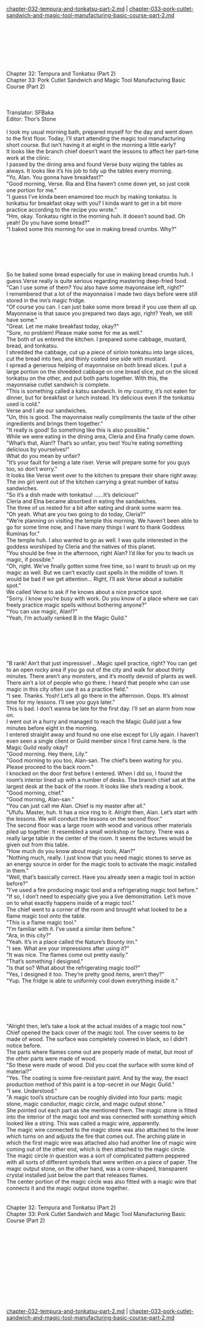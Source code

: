 [chapter-032-tempura-and-tonkatsu-part-2.md](./chapter-032-tempura-and-tonkatsu-part-2.md) | [chapter-033-pork-cutlet-sandwich-and-magic-tool-manufacturing-basic-course-part-2.md](./chapter-033-pork-cutlet-sandwich-and-magic-tool-manufacturing-basic-course-part-2.md) <br/>
<br/>
<br/>
<br/>
<br/>
<br/>
<br/>
<br/>
<br/>
Chapter 32: Tempura and Tonkatsu (Part 2)<br/>
Chapter 33: Pork Cutlet Sandwich and Magic Tool Manufacturing Basic Course (Part 2)<br/>
<br/>
 <br/>
<br/>
                                      Translator: SFBaka                                              <br/>
                                      Editor: Thor’s Stone                                              <br/>
<br/>
I took my usual morning bath, prepared myself for the day and went down to the first floor. Today, I’ll start attending the magic tool manufacturing short course. But isn’t having it at eight in the morning a little early?<br/>
It looks like the branch chief doesn’t want the lessons to affect her part-time work at the clinic.<br/>
I passed by the dining area and found Verse busy wiping the tables as always.  It looks like it’s his job to tidy up the tables every morning.<br/>
"Yo, Alan. You gonna have breakfast?"<br/>
"Good morning, Verse. Ria and Elna haven’t come down yet, so just cook one portion for me." <br/>
"I guess I’ve kinda been enamored too much by making tonkatsu. Is tonkatsu for breakfast okay with you? I kinda want to get in a bit more practice according to the recipe you wrote."<br/>
"Hm, okay. Tonkatsu right in the morning huh. It doesn’t sound bad. Oh yeah! Do you have some bread?"<br/>
"I baked some this morning for use in making bread crumbs. Why?"<br/>
<br/>
<br/>
<br/>
<br/>
<br/>
<br/>
So he baked some bread especially for use in making bread crumbs huh. I guess Verse really is quite serious regarding mastering deep-fried food.<br/>
"Can I use some of them? You also have some mayonnaise left, right?"<br/>
I remembered that a lot of the mayonnaise I made two days before were still stored in the inn’s magic fridge. <br/>
"Of course you can. I can just bake some more bread if you use them all up. Mayonnaise is that sauce you prepared two days ago, right? Yeah, we still have some."<br/>
"Great. Let me make breakfast today, okay?"<br/>
"Sure, no problem! Please make some for me as well." <br/>
The both of us entered the kitchen. I prepared some cabbage, mustard, bread, and tonkatsu.<br/>
I shredded the cabbage, cut up a piece of sirloin tonkatsu into large slices, cut the bread into two, and thinly coated one side with mustard.<br/>
I spread a generous helping of mayonnaise on both bread slices. I put a large portion on the shredded cabbage on one bread slice, put on the sliced tonkatsu on the other, and put both parts together. With this, the mayonnaise cutlet sandwich is complete.    <br/>
"This is something called a katsu sandwich. In my country, it’s not eaten for dinner, but for breakfast or lunch instead.  It’s delicious even if the tonkatsu used is cold."<br/>
Verse and I ate our sandwiches.  <br/>
"Un, this is good. The mayonnaise really compliments the taste of the other ingredients and brings them together."<br/>
"It really is good! So something like this is also possible."<br/>
While we were eating in the dining area, Cleria and Elna finally came down.<br/>
"What’s that, Alan!? That’s so unfair, you two! You’re eating something delicious by yourselves!"<br/>
What do you mean by unfair?<br/>
"It’s your fault for being a late riser. Verse will prepare some for you guys too, so don’t worry."<br/>
It looks like Verse went over to the kitchen to prepare their share right away. The inn girl went out of the kitchen carrying a great number of katsu sandwiches.  <br/>
"So it’s a dish made with tonkatsu! ……It’s delicious!"<br/>
Cleria and Elna became absorbed in eating the sandwiches. <br/>
The three of us rested for a bit after eating and drank some warm tea.<br/>
"Oh yeah. What are you two going to do today, Cleria?"<br/>
"We’re planning on visiting the temple this morning. We haven’t been able to go for some time now, and I have many things I want to thank Goddess Ruminas for."<br/>
The temple huh. I also wanted to go as well. I was quite interested in the goddess worshiped by Cleria and the natives of this planet.<br/>
"You should be free in the afternoon, right Alan? I’d like for you to teach us magic, if possible."<br/>
"Oh, right. We’ve finally gotten some free time, so I want to brush up on my magic as well. But we can’t exactly cast spells in the middle of town. It would be bad if we get attention… Right, I’ll ask Verse about a suitable spot."<br/>
We called Verse to ask if he knows about a nice practice spot.<br/>
"Sorry. I know you’re busy with work. Do you know of a place where we can freely practice magic spells without bothering anyone?"<br/>
"You can use magic, Alan!?"<br/>
"Yeah, I’m actually ranked B in the Magic Guild."<br/>
<br/>
<br/>
<br/>
<br/>
<br/>
<br/>
"B rank! Ain’t that just impressive! …Magic spell practice, right? You can get to an open rocky area if you go out of the city and walk for about thirty minutes. There aren’t any monsters, and it’s mostly devoid of plants as well. There ain’t a lot of people who go there. I heard that people who can use magic in this city often use it as a practice field." <br/>
"I see. Thanks. Yosh! Let’s all go there in the afternoon. Oops. It’s almost time for my lessons. I’ll see you guys later."<br/>
This is bad. I don’t wanna be late for the first day. I’ll set an alarm from now on.<br/>
I went out in a hurry and managed to reach the Magic Guild just a few minutes before eight in the morning.<br/>
I entered straight away and found no one else except for Lily again. I haven’t even seen a single client or Guild member since I first came here. Is the Magic Guild really okay?<br/>
"Good morning. Hey there, Lily."<br/>
"Good morning to you too, Alan-san. The chief’s been waiting for you. Please proceed to the back room."<br/>
I knocked on the door first before I entered. When I did so, I found the room’s interior lined up with a number of desks. The branch chief sat at the largest desk at the back of the room. It looks like she’s reading a book.<br/>
"Good morning,  chief."<br/>
"Good morning, Alan-san."<br/>
"You can just call me Alan. Chief is my master after all."<br/>
"Ufufu. Master, huh. It has a nice ring to it. Alright then, Alan. Let’s start with the lessons. We will conduct the lessons on the second floor."<br/>
The second floor was a large room with wood and various other materials piled up together. It resembled a small workshop or factory. There was a really large table in the center of the room. It seems the lectures would be given out from this table.<br/>
"How much do you know about magic tools, Alan?"<br/>
"Nothing much, really. I just know that you need magic stones to serve as an energy source in order for the magic tools to activate the magic installed in them."<br/>
"Well, that’s basically correct. Have you already seen a magic tool in action before?"<br/>
"I’ve used a fire producing magic tool and a refrigerating magic tool before."<br/>
"If so, I don’t need to especially give you a live demonstration.  Let’s move on to what exactly happens inside of a magic tool."<br/>
The chief went to a corner of the room and brought what looked to be a flame magic tool onto the table.<br/>
"This is a flame magic tool."<br/>
"I’m familiar with it. I’ve used a similar item before."<br/>
"Ara, in this city?"<br/>
"Yeah. It’s in a place called the Nature’s Bounty inn."<br/>
"I see. What are your impressions after using it?"<br/>
"It was nice. The flames come out pretty easily."<br/>
"That’s something I designed."<br/>
"Is that so? What about the refrigerating magic tool?"<br/>
"Yes, I designed it too. They’re pretty good items, aren’t they?"<br/>
"Yup. The fridge is able to uniformly cool down everything inside it." <br/>
<br/>
<br/>
<br/>
<br/>
<br/>
<br/>
"Alright then, let’s take a look at the actual insides of a magic tool now."<br/>
Chief opened the back cover of the magic tool. The cover seems to be made of wood. The surface was completely covered in black, so I didn’t notice before.<br/>
The parts where flames come out are properly made of metal, but most of the other parts were made of wood.<br/>
"So these were made of wood. Did you coat the surface with some kind of material?" <br/>
"Yes. The coating is some fire-resistant paint. And by the way, the exact production method of this paint is a top-secret in our Magic Guild."<br/>
"I see. Understood."<br/>
"A magic tool’s structure can be roughly divided into four parts: magic stone, magic conductor, magic circle, and magic output stone."<br/>
She pointed out each part as she mentioned them. The magic stone is fitted into the interior of the magic tool and was connected with something which looked like a string. This was called a magic wire, apparently.<br/>
The magic wire connected to the magic stone was also attached to the lever which turns on and adjusts the fire that comes out. The arching plate in which the first magic wire was attached also had another line of magic wire coming out of the other end, which is then attached to the magic circle.  <br/>
The magic circle in question was a sort of complicated pattern peppered with all sorts of different symbols that were written on a piece of paper. The magic output stone, on the other hand, was a cone-shaped, transparent crystal installed just below the part that releases flames.  <br/>
The center portion of the magic circle was also fitted with a magic wire that connects it and the magic output stone together.  <br/>
<br/>
<br/>
Chapter 32: Tempura and Tonkatsu (Part 2)<br/>
Chapter 33: Pork Cutlet Sandwich and Magic Tool Manufacturing Basic Course (Part 2)<br/>
<br/>
 <br/>
<br/>
<br/>
<br/>
<br/>
<br/>
<br/>
<br/>
<br/>
<br/>
<br/> <br/>
[chapter-032-tempura-and-tonkatsu-part-2.md](./chapter-032-tempura-and-tonkatsu-part-2.md) | [chapter-033-pork-cutlet-sandwich-and-magic-tool-manufacturing-basic-course-part-2.md](./chapter-033-pork-cutlet-sandwich-and-magic-tool-manufacturing-basic-course-part-2.md) <br/>
